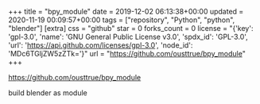 +++
title = "bpy_module"
date = 2019-12-02 06:13:38+00:00
updated = 2020-11-19 00:09:57+00:00
tags = ["repository", "Python", "python", "blender"]
[extra]
css = "github"
star = 0
forks_count = 0
license = "{'key': 'gpl-3.0', 'name': 'GNU General Public License v3.0', 'spdx_id': 'GPL-3.0', 'url': 'https://api.github.com/licenses/gpl-3.0', 'node_id': 'MDc6TGljZW5zZTk='}"
url = "https://github.com/ousttrue/bpy_module"
+++

<https://github.com/ousttrue/bpy_module>

build blender as module
